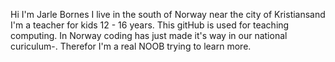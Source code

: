 Hi I'm Jarle Bornes
I live in the south of Norway near the city of Kristiansand
I'm a teacher for kids 12 - 16 years. 
This gitHub is used for teaching computing.
In Norway coding has just made it's way in our national curiculum-. Therefor I'm a real NOOB trying to learn more. 
